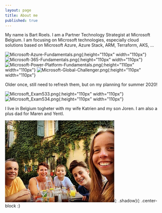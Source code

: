 ```yaml
---
layout: page
title: About me
published: true
---
```


My name is Bart Roels. I am a Partner Technology Strategist at Microsoft Belgium.
I am focusing on Microsoft technologies, especially cloud solutions based on Microsoft Azure, Azure Stack, ARM, Terraform, AKS, ...

![Microsoft-Azure-Fundamentals.png]({{site.baseurl}}/img/Microsoft-Azure-Fundamentals.png "AZ-900 | Microsoft Azure Fundamentals"){:height="110px" width="110px"}
![Microsoft-365-Fundamentals.png]({{site.baseurl}}/img/Microsoft-365-Fundamentals.png "MS-900 | Microsoft 365 Fundamentals"){:height="110px" width="110px"}
![Microsoft-Power-Platform-Fundamentals.png]({{site.baseurl}}/img/Microsoft-Power-Platform-Fundamentals.png "PL-900 | Microsoft Power Platform Fundamentals"){:height="110px" width="110px"}
![Microsoft-Global-Challenger.png]({{site.baseurl}}/img/Microsoft-Global-Challenger.png "Microsoft Global Challenger"){:height="110px" width="110px"}

Older once, still need to refresh them, but on my planning for summer 2020!

![Microsoft_Exam533.png]({{site.baseurl}}/img/Microsoft_Exam533.png "70-533 | Implementing Microsoft Azure Infrastructure Solutions"){:height="110px" width="110px"}
![Microsoft_Exam534.png]({{site.baseurl}}/img/Microsoft_Exam534.png "70-534 | Architecting Microsoft Azure Solutions"){:height="110px" width="110px"}


I live in Belgium togheter with my wife Katrien and my son Joren. I am also a plus dad for Maren and Yentl.

![Image of my family](img/myfamily.jpg){: .shadow}{: .center-block :}
